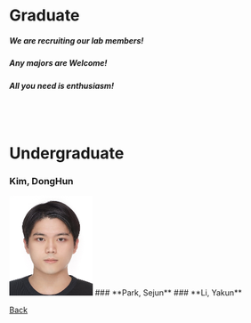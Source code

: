 

# Graduate

##### **We are recruiting our lab members!**
##### **Any majors are Welcome!**
##### **All you need is enthusiasm!**

<br>

<br>

# Undergraduate

### **Kim, DongHun**
<img src="assets/css/홈페이지사진_김동훈.jpg" alt="Passport" width="150" height="180" > 
### **Park, Sejun**
### **Li, Yakun**

<br>

[Back](./)
<br>
<br>
